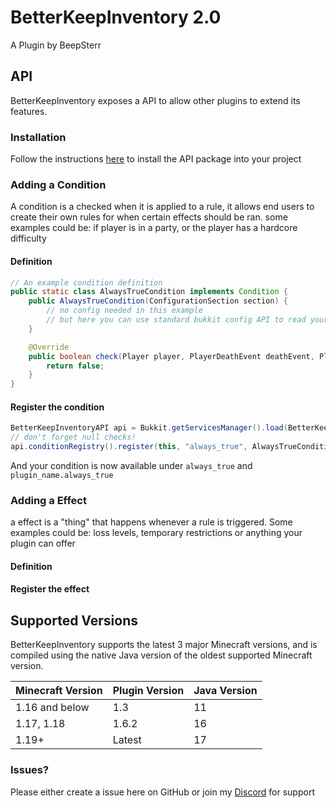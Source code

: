 # BetterKeepInventory 2.0
A Plugin by BeepSterr

## API
BetterKeepInventory exposes a API to allow other plugins to extend its features.
### Installation
Follow the instructions [here](https://github.com/BeepSterr/BetterKeepInventory/packages/2605938) to install the API package into your project

### Adding a Condition
A condition is a checked when it is applied to a rule, it allows end users to create their own rules
for when certain effects should be ran. some examples could be: if player is in a party, or the player has a hardcore difficulty
#### Definition
```java
// An example condition definition
public static class AlwaysTrueCondition implements Condition {
    public AlwaysTrueCondition(ConfigurationSection section) {
        // no config needed in this example
        // but here you can use standard bukkit config API to read your conditions values
    }

    @Override
    public boolean check(Player player, PlayerDeathEvent deathEvent, PlayerRespawnEvent respawnEvent) {
        return false;
    }
}
```

#### Register the condition
```java
BetterKeepInventoryAPI api = Bukkit.getServicesManager().load(BetterKeepInventoryAPI.class);
// don't forget null checks!
api.conditionRegistry().register(this, "always_true", AlwaysTrueCondition::new);
```
And your condition is now available under `always_true` and `plugin_name.always_true`

### Adding a Effect
a effect is a "thing" that happens whenever a rule is triggered.
Some examples could be: loss levels, temporary restrictions or anything your plugin can offer 
#### Definition

#### Register the effect

## Supported Versions
BetterKeepInventory supports the latest 3 major Minecraft versions, and is compiled using the native Java version of the oldest supported Minecraft version.

| Minecraft Version | Plugin Version | Java Version |
|-------------------|----------------|--------------|
| 1.16 and below    | 1.3            | 11           |
| 1.17, 1.18        | 1.6.2          | 16           |
| 1.19+             | Latest         | 17           |

### Issues?
Please either create a issue here on GitHub or join my [Discord](https://discord.gg/fFvFXPvtty) for support
